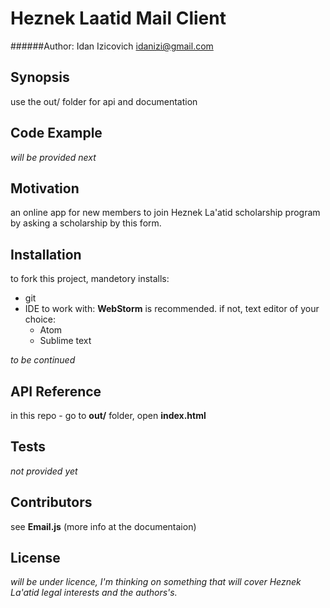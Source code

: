 Heznek Laatid Mail Client
=========================

######Author: Idan Izicovich <idanizi@gmail.com>

## Synopsis

use the out/ folder for api and documentation

## Code Example

*will be provided next*

## Motivation

an online app for new members to join Heznek La'atid scholarship program by asking a scholarship by this form.

## Installation

to fork this project, mandetory installs:
- git
- IDE to work with: **WebStorm** is recommended. if not, text editor of your choice:
  - Atom
  - Sublime text

*to be continued*

## API Reference

in this repo - go to **out/** folder,  open **index.html**

## Tests

*not provided yet*

## Contributors

see **Email.js** (more info at the documentaion)

## License

*will be under licence, I'm thinking on something that will cover Heznek La'atid legal interests and the authors's.*
